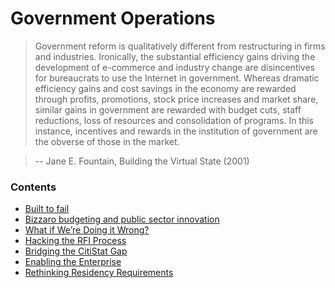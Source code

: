 # Government Operations

> Government reform is qualitatively different from restructuring in firms and industries. Ironically, the substantial efficiency gains driving the development of e-commerce and industry change are disincentives for bureaucrats to use the Internet in government. Whereas dramatic efficiency gains and cost savings in the economy are rewarded through profits, promotions, stock price increases and market share, similar gains in government are rewarded with budget cuts, staff reductions, loss of resources and consolidation of programs. In this instance, incentives and rewards in the institution of government are the obverse of those in the market.

> --  Jane E. Fountain, Building the Virtual State (2001)

### Contents

* [Built to fail](#)
* [Bizzaro budgeting and public sector innovation](#)
* [What if We’re Doing it Wrong?](#)
* [Hacking the RFI Process](#)
* [Bridging the CitiStat Gap](#)
* [Enabling the Enterprise](#)
* [Rethinking Residency Requirements](#)